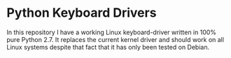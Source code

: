 # Python Keyboard Drivers
In this repository I have a working Linux keyboard-driver written
in 100% pure Python 2.7. It replaces the current kernel driver and should
work on all Linux systems despite that fact that it has only been tested
on Debian.

